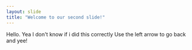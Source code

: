 ```yaml
---
layout: slide
title: "Welcome to our second slide!"
---
```

Hello. Yea I don't know if i did this correctly
Use the left arrow to go back and yee!
